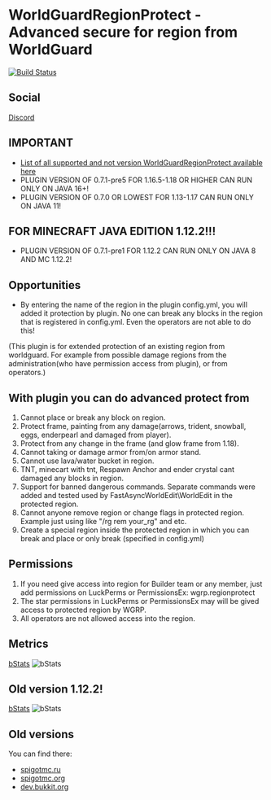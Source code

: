 # WorldGuardRegionProtect - Advanced secure for region from WorldGuard

[![Build Status](https://ci.codemc.io/job/RitaSister/job/WorldGuardRegionProtect/badge/icon)](https://ci.codemc.io/job/RitaSister/job/WorldGuardRegionProtect/)

## Social
[Discord](https://discord.gg/kvqvA3GTVF)

## IMPORTANT
* [List of all supported and not version WorldGuardRegionProtect available here](https://github.com/RitaSister/WorldGuardRegionProtect/blob/master/SECURITY.md)
* PLUGIN VERSION OF 0.7.1-pre5 FOR 1.16.5-1.18 OR HIGHER CAN RUN ONLY ON JAVA 16+!
* PLUGIN VERSION OF 0.7.0 OR LOWEST FOR 1.13-1.17 CAN RUN ONLY ON JAVA 11!

## FOR MINECRAFT JAVA EDITION 1.12.2!!!

* PLUGIN VERSION OF 0.7.1-pre1 FOR 1.12.2 CAN RUN ONLY ON JAVA 8 AND MC 1.12.2!

## Opportunities

* By entering the name of the region in the plugin config.yml, you will added it protection by plugin. No one can break any blocks in the region that is registered in config.yml. Even the operators are not able to do this!

(This plugin is for extended protection of an existing region from worldguard. For example from possible damage regions from the administration(who have permission access from plugin), or from operators.)

## With plugin you can do advanced protect from

1. Cannot place or break any block on region.
2. Protect frame, painting from any damage(arrows, trident, snowball, eggs, enderpearl and damaged from player).
3. Protect from any change in the frame (and glow frame from 1.18).
4. Cannot taking or damage armor from/on armor stand.
5. Cannot use lava/water bucket in region.
6. TNT, minecart with tnt, Respawn Anchor and ender crystal cant damaged any blocks in region.
7. Support for banned dangerous commands. Separate commands were added and tested used by FastAsyncWorldEdit\WorldEdit in the protected region.
8. Cannot anyone remove region or change flags in protected region. Example just using like "/rg rem your_rg" and etc.
9. Create a special region inside the protected region in which you can break and place or only break (specified in config.yml)

## Permissions

1. If you need give access into region for Builder team or any member, just add permissions on LuckPerms or PermissionsEx: wgrp.regionprotect
2. The star permissions in LuckPerms or PermissionsEx may will be gived access to protected region by WGRP.
3. All operators are not allowed access into the region.

## Metrics
[bStats](https://bstats.org/plugin/bukkit/WorldGuardRegionProtect/12975)
![bStats](https://bstats.org/signatures/bukkit/WorldGuardRegionProtect.svg)

## Old version 1.12.2!
[bStats](https://bstats.org/plugin/bukkit/WorldGuardRegionProtect1-12-2/13532)
![bStats](https://bstats.org/signatures/bukkit/WorldGuardRegionProtect1-12-2.svg)

## Old versions

 You can find there:
* [spigotmc.ru](https://spigotmc.ru/resources/worldguardregionprotect-1-12-x.518/)
* [spigotmc.org](https://www.spigotmc.org/resources/worldguardregionprotect-1-12.81333//)
* [dev.bukkit.org](https://dev.bukkit.org/projects/worldguardregionprotect)
